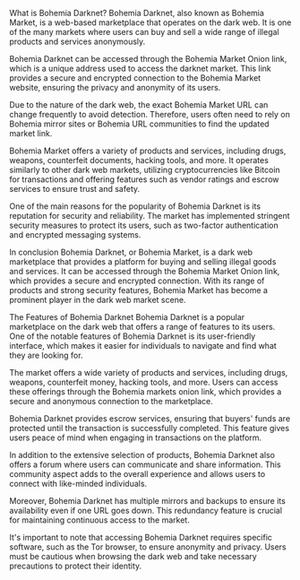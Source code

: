 What is Bohemia Darknet?
Bohemia Darknet, also known as Bohemia Market, is a web-based marketplace that operates on the dark web. It is one of the many markets where users can buy and sell a wide range of illegal products and services anonymously.

Bohemia Darknet can be accessed through the Bohemia Market Onion link, which is a unique address used to access the darknet market. This link provides a secure and encrypted connection to the Bohemia Market website, ensuring the privacy and anonymity of its users.

Due to the nature of the dark web, the exact Bohemia Market URL can change frequently to avoid detection. Therefore, users often need to rely on Bohemia mirror sites or Bohemia URL communities to find the updated market link.

Bohemia Market offers a variety of products and services, including drugs, weapons, counterfeit documents, hacking tools, and more. It operates similarly to other dark web markets, utilizing cryptocurrencies like Bitcoin for transactions and offering features such as vendor ratings and escrow services to ensure trust and safety.

One of the main reasons for the popularity of Bohemia Darknet is its reputation for security and reliability. The market has implemented stringent security measures to protect its users, such as two-factor authentication and encrypted messaging systems.

In conclusion
Bohemia Darknet, or Bohemia Market, is a dark web marketplace that provides a platform for buying and selling illegal goods and services. It can be accessed through the Bohemia Market Onion link, which provides a secure and encrypted connection. With its range of products and strong security features, Bohemia Market has become a prominent player in the dark web market scene.

The Features of Bohemia Darknet
Bohemia Darknet is a popular marketplace on the dark web that offers a range of features to its users. One of the notable features of Bohemia Darknet is its user-friendly interface, which makes it easier for individuals to navigate and find what they are looking for.

The market offers a wide variety of products and services, including drugs, weapons, counterfeit money, hacking tools, and more. Users can access these offerings through the Bohemia markets onion link, which provides a secure and anonymous connection to the marketplace.

Bohemia Darknet provides escrow services, ensuring that buyers' funds are protected until the transaction is successfully completed. This feature gives users peace of mind when engaging in transactions on the platform.

In addition to the extensive selection of products, Bohemia Darknet also offers a forum where users can communicate and share information. This community aspect adds to the overall experience and allows users to connect with like-minded individuals.

Moreover, Bohemia Darknet has multiple mirrors and backups to ensure its availability even if one URL goes down. This redundancy feature is crucial for maintaining continuous access to the market.

It's important to note that accessing Bohemia Darknet requires specific software, such as the Tor browser, to ensure anonymity and privacy. Users must be cautious when browsing the dark web and take necessary precautions to protect their identity.
